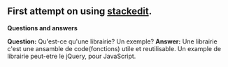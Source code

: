 First attempt on using [stackedit](stackedit.io).
-------------------------------------------------
**Questions and answers**

 **Question:** Qu'est-ce qu'une librairie? Un exemple?
 **Answer:** Une librairie c'est une ansamble de code(fonctions) utile et reutilisable. Un example de librairie peut-etre le jQuery, pour JavaScript.
